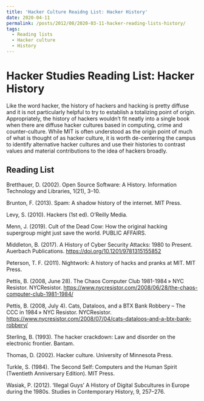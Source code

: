 ```yaml
---
title: 'Hacker Culture Reaidng List: Hacker History'
date: 2020-04-11
permalink: /posts/2012/08/2020-03-11-hacker-reading-lists-history/
tags:
  - Reading lists
  - Hacker culture
  - History
---
```


Hacker Studies Reading List: Hacker History
====
Like the word hacker, the history of hackers and hacking is pretty diffuse and it is not particularly helpful to try to establish a totalizing point of origin. Appropriately, the history of hackers wouldn’t fit neatly into a single book when there are diffuse hacker cultures based in computing, crime and counter-culture. While MIT is often understood as the origin point of much of what is thought of as hacker culture, it is worth de-centering the campus to identify alternative hacker cultures and use their histories to contrast values and material contributions to the idea of hackers broadly. 

Reading List
----
Bretthauer, D. (2002). Open Source Software: A History. Information Technology and Libraries, 1(21), 3–10.

Brunton, F. (2013). Spam: A shadow history of the internet. MIT Press.

Levy, S. (2010). Hackers (1st ed). O’Reilly Media.

Menn, J. (2019). Cult of the Dead Cow: How the original hacking supergroup might just save the world. PUBLIC AFFAIRS.

Middleton, B. (2017). A History of Cyber Security Attacks: 1980 to Present. Auerbach Publications. https://doi.org/10.1201/9781315155852

Peterson, T. F. (2011). Nightwork: A history of hacks and pranks at MIT. MIT Press.

Pettis, B. (2008, June 28). The Chaos Computer Club 1981-1984 » NYC Resistor. NYCResistor. https://www.nycresistor.com/2008/06/28/the-chaos-computer-club-1981-1984/

Pettis, B. (2008, July 4). Cats, Dataloos, and a BTX Bank Robbery – The CCC in 1984 » NYC Resistor. NYCResistor. https://www.nycresistor.com/2008/07/04/cats-dataloos-and-a-btx-bank-robbery/

Sterling, B. (1993). The hacker crackdown: Law and disorder on the electronic frontier. Bantam.

Thomas, D. (2002). Hacker culture. University of Minnesota Press.

Turkle, S. (1984). The Second Self: Computers and the Human Spirit (Twentieth Anniversary Edition). MIT Press.

Wasiak, P. (2012). ‘Illegal Guys’ A History of Digital Subcultures in Europe during the 1980s. Studies in Contemporary History, 9, 257–276.
